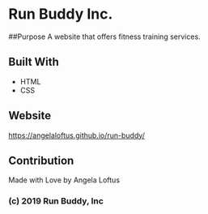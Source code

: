  # Run Buddy Inc.
 
 ##Purpose
 A website that offers fitness training services.
 
 ## Built With
 * HTML
 * CSS
 ## Website
https://angelaloftus.github.io/run-buddy/ 

 ## Contribution
 Made with Love by Angela Loftus

### (c) 2019 Run Buddy, Inc

 

